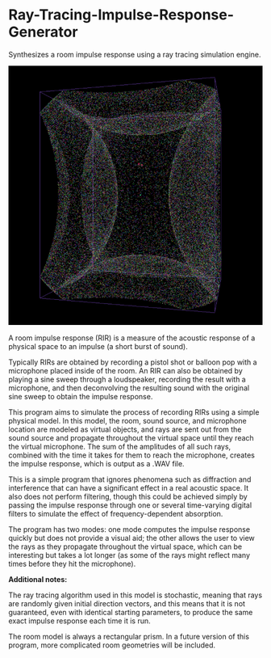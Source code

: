 # Ray-Tracing-Impulse-Response-Generator
Synthesizes a room impulse response using a ray tracing simulation engine.

![Screenshot](ss2.png)

A room impulse response (RIR) is a measure of the acoustic response of a physical space to an impulse (a short burst of sound).

Typically RIRs are obtained by recording a pistol shot or balloon pop with a microphone placed inside of the room. An RIR can also be obtained by playing a sine sweep through a loudspeaker, recording the result with a microphone, and then deconvolving the resulting sound with the original sine sweep to obtain the impulse response.

This program aims to simulate the process of recording RIRs using a simple physical model. In this model, the room, sound source, and microphone location are modeled as virtual objects, and rays are sent out from the sound source and propagate throughout the virtual space until they reach the virtual microphone. The sum of the amplitudes of all such rays, combined with the time it takes for them to reach the microphone, creates the impulse response, which is output as a .WAV file.

This is a simple program that ignores phenomena such as diffraction and interference that can have a significant effect in a real acoustic space. It also does not perform filtering, though this could be achieved simply by passing the impulse response through one or several time-varying digital filters to simulate the effect of frequency-dependent absorption.

The program has two modes: one mode computes the impulse response quickly but does not provide a visual aid; the other allows the user to view the rays as they propagate throughout the virtual space, which can be interesting but takes a lot longer (as some of the rays might reflect many times before they hit the microphone).

**Additional notes:**

The ray tracing algorithm used in this model is stochastic, meaning that rays are randomly given initial direction vectors, and this means that it is not guaranteed, even with identical starting parameters, to produce the same exact impulse response each time it is run.

The room model is always a rectangular prism. In a future version of this program, more complicated room geometries will be included.
